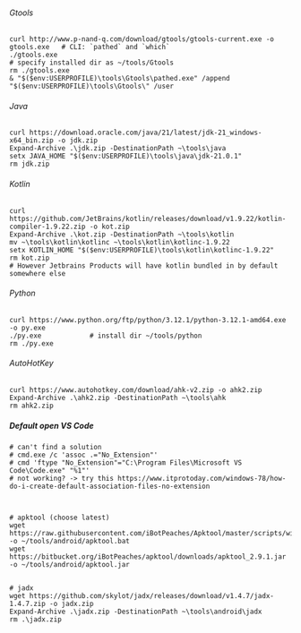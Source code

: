 ###### Gtools 
    curl http://www.p-nand-q.com/download/gtools/gtools-current.exe -o gtools.exe   # CLI: `pathed` and `which`
    ./gtools.exe                                                                    # specify installed dir as ~/tools/Gtools
    rm ./gtools.exe                                                                 
    & "$($env:USERPROFILE)\tools\Gtools\pathed.exe" /append "$($env:USERPROFILE)\tools\Gtools\" /user

###### Java
    curl https://download.oracle.com/java/21/latest/jdk-21_windows-x64_bin.zip -o jdk.zip
    Expand-Archive .\jdk.zip -DestinationPath ~\tools\java
    setx JAVA_HOME "$($env:USERPROFILE)\tools\java\jdk-21.0.1"
    rm jdk.zip

###### Kotlin
    curl https://github.com/JetBrains/kotlin/releases/download/v1.9.22/kotlin-compiler-1.9.22.zip -o kot.zip
    Expand-Archive .\kot.zip -DestinationPath ~\tools\kotlin
    mv ~\tools\kotlin\kotlinc ~\tools\kotlin\kotlinc-1.9.22
    setx KOTLIN_HOME "$($env:USERPROFILE)\tools\kotlin\kotlinc-1.9.22"
    rm kot.zip
    # However Jetbrains Products will have kotlin bundled in by default somewhere else

###### Python
    curl https://www.python.org/ftp/python/3.12.1/python-3.12.1-amd64.exe -o py.exe
    ./py.exe            # install dir ~/tools/python 
    rm ./py.exe

###### AutoHotKey    
    curl https://www.autohotkey.com/download/ahk-v2.zip -o ahk2.zip
    Expand-Archive .\ahk2.zip -DestinationPath ~\tools\ahk
    rm ahk2.zip

##### Default open VS Code
    # can't find a solution
    # cmd.exe /c 'assoc .="No_Extension"'
    # cmd 'ftype "No_Extension"="C:\Program Files\Microsoft VS Code\Code.exe" "%1"'
    # not working? -> try this https://www.itprotoday.com/windows-78/how-do-i-create-default-association-files-no-extension



    # apktool (choose latest)
    wget https://raw.githubusercontent.com/iBotPeaches/Apktool/master/scripts/windows/apktool.bat -o ~/tools/android/apktool.bat
    wget https://bitbucket.org/iBotPeaches/apktool/downloads/apktool_2.9.1.jar -o ~/tools/android/apktool.jar


    # jadx 
    wget https://github.com/skylot/jadx/releases/download/v1.4.7/jadx-1.4.7.zip -o jadx.zip
    Expand-Archive .\jadx.zip -DestinationPath ~\tools\android\jadx
    rm .\jadx.zip